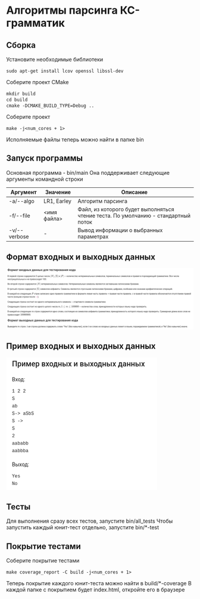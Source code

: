 # Алгоритмы парсинга КС-грамматик

## Сборка
Установите необходимые библиотеки
```shell
sudo apt-get install lcov openssl libssl-dev
```

Соберите проект CMake
```shell
mkdir build
cd build
cmake -DCMAKE_BUILD_TYPE=Debug ..
```

Соберите проект
```shell
make -j<num_cores + 1>
```

Исполняемые файлы теперь можно найти в папке bin

## Запуск программы
Основная программа - bin/main
Она поддерживает следующие аргументы командной строки

| Аргумент        | Значение      | Описание                                                                              |
|-----------------|---------------|---------------------------------------------------------------------------------------|
| -a/--algo       | LR1, Earley   | Алгоритм парсинга                                                                     |
| -f/--file       | <имя файла>   | Файл, из которого будет выполняться чтение теста. По умолчанию - стандартный поток    |
| -v/--verbose    | -             | Вывод информации о выбранных параметрах                                               |

## Формат входных и выходных данных
![Input/output format](/assets/images/input_output.png)

## Пример входных и выходных данных
![Input/output example](/assets/images/input_output_example.png)

## Тесты
Для выполнения сразу всех тестов, запустите bin/all_tests
Чтобы запустить каждый юнит-тест отдельно, запустите bin/*-test

## Покрытие тестами
Соберите покрытие тестами
```shell
make coverage_report -C build -j<num_cores + 1>
```

Теперь покрытие каждого юнит-теста можно найти в build/*-coverage
В каждой папке с покрытием будет index.html, откройте его в браузере